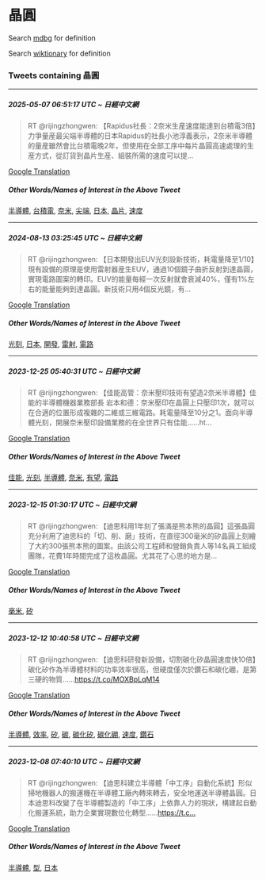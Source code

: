 # 晶圓

Search [mdbg](https://www.mdbg.net/chinese/dictionary?page=worddict&wdrst=0&wdqb=晶圓) for definition

Search [wiktionary](https://en.wiktionary.org/wiki/晶圓) for definition

### Tweets containing 晶圓

___
##### 2025-05-07 06:51:17 UTC ~ 日經中文網
> RT @rijingzhongwen: 【Rapidus社長：2奈米生産速度能達到台積電3倍】力爭量産最尖端半導體的日本Rapidus的社長小池淳義表示，2奈米半導體的量産雖然會比台積電晚2年，但使用在全部工序中每片晶圓高速處理的生産方式，從訂貨到晶片生産、組裝所需的速度可以提…

[Google Translation](https://translate.google.com/?hi=en&tab=TT&sl=zh-CN&tl=en&op=translate&text=RT+%40rijingzhongwen%3A+%E3%80%90Rapidus%E7%A4%BE%E9%95%B7%EF%BC%9A2%E5%A5%88%E7%B1%B3%E7%94%9F%E7%94%A3%E9%80%9F%E5%BA%A6%E8%83%BD%E9%81%94%E5%88%B0%E5%8F%B0%E7%A9%8D%E9%9B%BB3%E5%80%8D%E3%80%91%E5%8A%9B%E7%88%AD%E9%87%8F%E7%94%A3%E6%9C%80%E5%B0%96%E7%AB%AF%E5%8D%8A%E5%B0%8E%E9%AB%94%E7%9A%84%E6%97%A5%E6%9C%ACRapidus%E7%9A%84%E7%A4%BE%E9%95%B7%E5%B0%8F%E6%B1%A0%E6%B7%B3%E7%BE%A9%E8%A1%A8%E7%A4%BA%EF%BC%8C2%E5%A5%88%E7%B1%B3%E5%8D%8A%E5%B0%8E%E9%AB%94%E7%9A%84%E9%87%8F%E7%94%A3%E9%9B%96%E7%84%B6%E6%9C%83%E6%AF%94%E5%8F%B0%E7%A9%8D%E9%9B%BB%E6%99%9A2%E5%B9%B4%EF%BC%8C%E4%BD%86%E4%BD%BF%E7%94%A8%E5%9C%A8%E5%85%A8%E9%83%A8%E5%B7%A5%E5%BA%8F%E4%B8%AD%E6%AF%8F%E7%89%87%E6%99%B6%E5%9C%93%E9%AB%98%E9%80%9F%E8%99%95%E7%90%86%E7%9A%84%E7%94%9F%E7%94%A3%E6%96%B9%E5%BC%8F%EF%BC%8C%E5%BE%9E%E8%A8%82%E8%B2%A8%E5%88%B0%E6%99%B6%E7%89%87%E7%94%9F%E7%94%A3%E3%80%81%E7%B5%84%E8%A3%9D%E6%89%80%E9%9C%80%E7%9A%84%E9%80%9F%E5%BA%A6%E5%8F%AF%E4%BB%A5%E6%8F%90%E2%80%A6)
##### Other Words/Names of Interest in the Above Tweet
[半導體](半導體.md), [台積電](台積電.md), [奈米](奈米.md), [尖端](尖端.md), [日本](日本.md), [晶片](晶片.md), [速度](速度.md)
___
##### 2024-08-13 03:25:45 UTC ~ 日經中文網
> RT @rijingzhongwen: 【日本開發出EUV光刻設新技術，耗電量降至1/10】現有設備的原理是使用雷射器産生EUV，通過10個鏡子曲折反射到達晶圓，實現電路圖案的轉印。EUV的能量每經一次反射就會衰減40%，僅有1%左右的能量能夠到達晶圓。新技術只用4個反光鏡，有…

[Google Translation](https://translate.google.com/?hi=en&tab=TT&sl=zh-CN&tl=en&op=translate&text=RT+%40rijingzhongwen%3A+%E3%80%90%E6%97%A5%E6%9C%AC%E9%96%8B%E7%99%BC%E5%87%BAEUV%E5%85%89%E5%88%BB%E8%A8%AD%E6%96%B0%E6%8A%80%E8%A1%93%EF%BC%8C%E8%80%97%E9%9B%BB%E9%87%8F%E9%99%8D%E8%87%B31%2F10%E3%80%91%E7%8F%BE%E6%9C%89%E8%A8%AD%E5%82%99%E7%9A%84%E5%8E%9F%E7%90%86%E6%98%AF%E4%BD%BF%E7%94%A8%E9%9B%B7%E5%B0%84%E5%99%A8%E7%94%A3%E7%94%9FEUV%EF%BC%8C%E9%80%9A%E9%81%8E10%E5%80%8B%E9%8F%A1%E5%AD%90%E6%9B%B2%E6%8A%98%E5%8F%8D%E5%B0%84%E5%88%B0%E9%81%94%E6%99%B6%E5%9C%93%EF%BC%8C%E5%AF%A6%E7%8F%BE%E9%9B%BB%E8%B7%AF%E5%9C%96%E6%A1%88%E7%9A%84%E8%BD%89%E5%8D%B0%E3%80%82EUV%E7%9A%84%E8%83%BD%E9%87%8F%E6%AF%8F%E7%B6%93%E4%B8%80%E6%AC%A1%E5%8F%8D%E5%B0%84%E5%B0%B1%E6%9C%83%E8%A1%B0%E6%B8%9B40%25%EF%BC%8C%E5%83%85%E6%9C%891%25%E5%B7%A6%E5%8F%B3%E7%9A%84%E8%83%BD%E9%87%8F%E8%83%BD%E5%A4%A0%E5%88%B0%E9%81%94%E6%99%B6%E5%9C%93%E3%80%82%E6%96%B0%E6%8A%80%E8%A1%93%E5%8F%AA%E7%94%A84%E5%80%8B%E5%8F%8D%E5%85%89%E9%8F%A1%EF%BC%8C%E6%9C%89%E2%80%A6)
##### Other Words/Names of Interest in the Above Tweet
[光刻](光刻.md), [日本](日本.md), [開發](開發.md), [雷射](雷射.md), [電路](電路.md)
___
##### 2023-12-25 05:40:31 UTC ~ 日經中文網
> RT @rijingzhongwen: 【佳能高管：奈米壓印技術有望造2奈米半導體】佳能的半導體機器業務部長 岩本和德：奈米壓印在晶圓上只壓印1次，就可以在合適的位置形成複雜的二維或三維電路。耗電量降至10分之1。面向半導體光刻，開展奈米壓印設備業務的在全世界只有佳能……ht…

[Google Translation](https://translate.google.com/?hi=en&tab=TT&sl=zh-CN&tl=en&op=translate&text=RT+%40rijingzhongwen%3A+%E3%80%90%E4%BD%B3%E8%83%BD%E9%AB%98%E7%AE%A1%EF%BC%9A%E5%A5%88%E7%B1%B3%E5%A3%93%E5%8D%B0%E6%8A%80%E8%A1%93%E6%9C%89%E6%9C%9B%E9%80%A02%E5%A5%88%E7%B1%B3%E5%8D%8A%E5%B0%8E%E9%AB%94%E3%80%91%E4%BD%B3%E8%83%BD%E7%9A%84%E5%8D%8A%E5%B0%8E%E9%AB%94%E6%A9%9F%E5%99%A8%E6%A5%AD%E5%8B%99%E9%83%A8%E9%95%B7+%E5%B2%A9%E6%9C%AC%E5%92%8C%E5%BE%B7%EF%BC%9A%E5%A5%88%E7%B1%B3%E5%A3%93%E5%8D%B0%E5%9C%A8%E6%99%B6%E5%9C%93%E4%B8%8A%E5%8F%AA%E5%A3%93%E5%8D%B01%E6%AC%A1%EF%BC%8C%E5%B0%B1%E5%8F%AF%E4%BB%A5%E5%9C%A8%E5%90%88%E9%81%A9%E7%9A%84%E4%BD%8D%E7%BD%AE%E5%BD%A2%E6%88%90%E8%A4%87%E9%9B%9C%E7%9A%84%E4%BA%8C%E7%B6%AD%E6%88%96%E4%B8%89%E7%B6%AD%E9%9B%BB%E8%B7%AF%E3%80%82%E8%80%97%E9%9B%BB%E9%87%8F%E9%99%8D%E8%87%B310%E5%88%86%E4%B9%8B1%E3%80%82%E9%9D%A2%E5%90%91%E5%8D%8A%E5%B0%8E%E9%AB%94%E5%85%89%E5%88%BB%EF%BC%8C%E9%96%8B%E5%B1%95%E5%A5%88%E7%B1%B3%E5%A3%93%E5%8D%B0%E8%A8%AD%E5%82%99%E6%A5%AD%E5%8B%99%E7%9A%84%E5%9C%A8%E5%85%A8%E4%B8%96%E7%95%8C%E5%8F%AA%E6%9C%89%E4%BD%B3%E8%83%BD%E2%80%A6%E2%80%A6ht%E2%80%A6)
##### Other Words/Names of Interest in the Above Tweet
[佳能](佳能.md), [光刻](光刻.md), [半導體](半導體.md), [奈米](奈米.md), [有望](有望.md), [電路](電路.md)
___
##### 2023-12-15 01:30:17 UTC ~ 日經中文網
> RT @rijingzhongwen: 【迪思科用1年刻了張滿是熊本熊的晶圓】這張晶圓充分利用了迪思科的「切、削、磨」技術，在直徑300毫米的矽晶圓上刻繪了大約300張熊本熊的圖案。由該公司工程師和營銷負責人等14名員工組成團隊，花費1年時間完成了這枚晶圓。尤其花了心思的地方是…

[Google Translation](https://translate.google.com/?hi=en&tab=TT&sl=zh-CN&tl=en&op=translate&text=RT+%40rijingzhongwen%3A+%E3%80%90%E8%BF%AA%E6%80%9D%E7%A7%91%E7%94%A81%E5%B9%B4%E5%88%BB%E4%BA%86%E5%BC%B5%E6%BB%BF%E6%98%AF%E7%86%8A%E6%9C%AC%E7%86%8A%E7%9A%84%E6%99%B6%E5%9C%93%E3%80%91%E9%80%99%E5%BC%B5%E6%99%B6%E5%9C%93%E5%85%85%E5%88%86%E5%88%A9%E7%94%A8%E4%BA%86%E8%BF%AA%E6%80%9D%E7%A7%91%E7%9A%84%E3%80%8C%E5%88%87%E3%80%81%E5%89%8A%E3%80%81%E7%A3%A8%E3%80%8D%E6%8A%80%E8%A1%93%EF%BC%8C%E5%9C%A8%E7%9B%B4%E5%BE%91300%E6%AF%AB%E7%B1%B3%E7%9A%84%E7%9F%BD%E6%99%B6%E5%9C%93%E4%B8%8A%E5%88%BB%E7%B9%AA%E4%BA%86%E5%A4%A7%E7%B4%84300%E5%BC%B5%E7%86%8A%E6%9C%AC%E7%86%8A%E7%9A%84%E5%9C%96%E6%A1%88%E3%80%82%E7%94%B1%E8%A9%B2%E5%85%AC%E5%8F%B8%E5%B7%A5%E7%A8%8B%E5%B8%AB%E5%92%8C%E7%87%9F%E9%8A%B7%E8%B2%A0%E8%B2%AC%E4%BA%BA%E7%AD%8914%E5%90%8D%E5%93%A1%E5%B7%A5%E7%B5%84%E6%88%90%E5%9C%98%E9%9A%8A%EF%BC%8C%E8%8A%B1%E8%B2%BB1%E5%B9%B4%E6%99%82%E9%96%93%E5%AE%8C%E6%88%90%E4%BA%86%E9%80%99%E6%9E%9A%E6%99%B6%E5%9C%93%E3%80%82%E5%B0%A4%E5%85%B6%E8%8A%B1%E4%BA%86%E5%BF%83%E6%80%9D%E7%9A%84%E5%9C%B0%E6%96%B9%E6%98%AF%E2%80%A6)
##### Other Words/Names of Interest in the Above Tweet
[毫米](毫米.md), [矽](矽.md)
___
##### 2023-12-12 10:40:58 UTC ~ 日經中文網
> RT @rijingzhongwen: 【迪思科研發新設備，切割碳化矽晶圓速度快10倍】碳化矽作為半導體材料的功率效率很高，但硬度僅次於鑽石和碳化硼，是第三硬的物質……https://t.co/MOXBpLqM14

[Google Translation](https://translate.google.com/?hi=en&tab=TT&sl=zh-CN&tl=en&op=translate&text=RT+%40rijingzhongwen%3A+%E3%80%90%E8%BF%AA%E6%80%9D%E7%A7%91%E7%A0%94%E7%99%BC%E6%96%B0%E8%A8%AD%E5%82%99%EF%BC%8C%E5%88%87%E5%89%B2%E7%A2%B3%E5%8C%96%E7%9F%BD%E6%99%B6%E5%9C%93%E9%80%9F%E5%BA%A6%E5%BF%AB10%E5%80%8D%E3%80%91%E7%A2%B3%E5%8C%96%E7%9F%BD%E4%BD%9C%E7%82%BA%E5%8D%8A%E5%B0%8E%E9%AB%94%E6%9D%90%E6%96%99%E7%9A%84%E5%8A%9F%E7%8E%87%E6%95%88%E7%8E%87%E5%BE%88%E9%AB%98%EF%BC%8C%E4%BD%86%E7%A1%AC%E5%BA%A6%E5%83%85%E6%AC%A1%E6%96%BC%E9%91%BD%E7%9F%B3%E5%92%8C%E7%A2%B3%E5%8C%96%E7%A1%BC%EF%BC%8C%E6%98%AF%E7%AC%AC%E4%B8%89%E7%A1%AC%E7%9A%84%E7%89%A9%E8%B3%AA%E2%80%A6%E2%80%A6https%3A%2F%2Ft.co%2FMOXBpLqM14)
##### Other Words/Names of Interest in the Above Tweet
[半導體](半導體.md), [效率](效率.md), [矽](矽.md), [碳](碳.md), [碳化矽](碳化矽.md), [碳化硼](碳化硼.md), [速度](速度.md), [鑽石](鑽石.md)
___
##### 2023-12-08 07:40:10 UTC ~ 日經中文網
> RT @rijingzhongwen: 【迪思科建立半導體「中工序」自動化系統】形似掃地機器人的搬運機在半導體工廠內轉來轉去，安全地運送半導體晶圓。日本迪思科改變了在半導體製造的「中工序」上依靠人力的現狀，構建起自動化搬運系統，助力企業實現數位化轉型……https://t.c…

[Google Translation](https://translate.google.com/?hi=en&tab=TT&sl=zh-CN&tl=en&op=translate&text=RT+%40rijingzhongwen%3A+%E3%80%90%E8%BF%AA%E6%80%9D%E7%A7%91%E5%BB%BA%E7%AB%8B%E5%8D%8A%E5%B0%8E%E9%AB%94%E3%80%8C%E4%B8%AD%E5%B7%A5%E5%BA%8F%E3%80%8D%E8%87%AA%E5%8B%95%E5%8C%96%E7%B3%BB%E7%B5%B1%E3%80%91%E5%BD%A2%E4%BC%BC%E6%8E%83%E5%9C%B0%E6%A9%9F%E5%99%A8%E4%BA%BA%E7%9A%84%E6%90%AC%E9%81%8B%E6%A9%9F%E5%9C%A8%E5%8D%8A%E5%B0%8E%E9%AB%94%E5%B7%A5%E5%BB%A0%E5%85%A7%E8%BD%89%E4%BE%86%E8%BD%89%E5%8E%BB%EF%BC%8C%E5%AE%89%E5%85%A8%E5%9C%B0%E9%81%8B%E9%80%81%E5%8D%8A%E5%B0%8E%E9%AB%94%E6%99%B6%E5%9C%93%E3%80%82%E6%97%A5%E6%9C%AC%E8%BF%AA%E6%80%9D%E7%A7%91%E6%94%B9%E8%AE%8A%E4%BA%86%E5%9C%A8%E5%8D%8A%E5%B0%8E%E9%AB%94%E8%A3%BD%E9%80%A0%E7%9A%84%E3%80%8C%E4%B8%AD%E5%B7%A5%E5%BA%8F%E3%80%8D%E4%B8%8A%E4%BE%9D%E9%9D%A0%E4%BA%BA%E5%8A%9B%E7%9A%84%E7%8F%BE%E7%8B%80%EF%BC%8C%E6%A7%8B%E5%BB%BA%E8%B5%B7%E8%87%AA%E5%8B%95%E5%8C%96%E6%90%AC%E9%81%8B%E7%B3%BB%E7%B5%B1%EF%BC%8C%E5%8A%A9%E5%8A%9B%E4%BC%81%E6%A5%AD%E5%AF%A6%E7%8F%BE%E6%95%B8%E4%BD%8D%E5%8C%96%E8%BD%89%E5%9E%8B%E2%80%A6%E2%80%A6https%3A%2F%2Ft.c%E2%80%A6)
##### Other Words/Names of Interest in the Above Tweet
[半導體](半導體.md), [型](型.md), [日本](日本.md)
